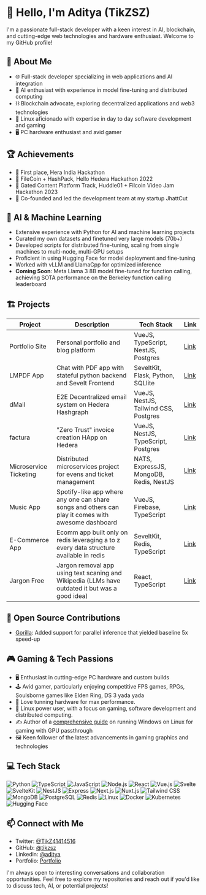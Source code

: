 # 👋 Hello, I'm Aditya (TikZSZ)

I'm a passionate full-stack developer with a keen interest in AI, blockchain, and cutting-edge web technologies and hardware enthusiast. Welcome to my GitHub profile!

## 🚀 About Me

- 🌐 Full-stack developer specializing in web applications and AI integration
- 🧠 AI enthusiast with experience in model fine-tuning and distributed computing
- ⛓️ Blockchain advocate, exploring decentralized applications and web3 technologies
- 🐧 Linux aficionado with expertise in day to day software development and gaming
- 🖥️ PC hardware enthusiast and avid gamer
  
## 🏆 Achievements

- 🥇 First place, Hera India Hackathon
- 🏅 FileCoin + HashPack, Hello Hedera Hackathon 2022
- 🏅 Gated Content Platform Track, Huddle01 + Filcoin Video Jam Hackathon 2023
- 🚀 Co-founded and led the development team at my startup JhattCut 

## 🤖 AI & Machine Learning

- Extensive experience with Python for AI and machine learning projects
- Curated my own datasets and finetuned very large models (70b+)
- Developed scripts for distributed fine-tuning, scaling from single machines to multi-node, multi-GPU setups
- Proficient in using Hugging Face for model deployment and fine-tuning
- Worked with vLLM and LlamaCpp for optimized inference
- **Coming Soon**: Meta Llama 3 8B model fine-tuned for function calling, achieving SOTA performance on the Berkeley function calling leaderboard

## 🏗 Projects

| Project | Description | Tech Stack | Link |
|---------|-------------|------------|------|
| Portfolio Site | Personal portfolio and blog platform | VueJS, TypeScript, NestJS, Postgres | [Link](https://tikzsz-portfolio.vercel.app/) |
| LMPDF App | Chat with PDF app with stateful python backend and Sevelt Frontend | SeveltKit, Flask, Python, SQLlite | [Link](https://github.com/TikZSZ/langchain-pdf) |
| dMail | E2E Decentralized email system on Hedera Hashgraph | VueJS, NestJS, Tailwind CSS, Postgres | [Link](https://dmaill.vercel.app/) |
| factura | "Zero Trust" invoice creation HApp on Hedera | VueJS, NestJS, TypeScript, Postgres | [Link](https://facturaa.vercel.app/) |
| Microservice Ticketing | Distributed microservices project for evens and ticket management | NATS, ExpressJS, MongoDB, Redis, NestJS | [Link](https://github.com/TikZSZ/microservices-ticket-app)|
| Music App | Spotify-like app where any one can share songs and others can play it comes with awesome dashboard | VueJS, Firebase, TypeScript | [Link](https://music-app-iota.vercel.app/) |
| E-Commerce App  | Ecomm app built only on redis leveraging a to z every data structure available in redis | SeveltKit, Redis, TypeScript | [Link](https://github.com/TikZSZ/learning-redis) |
| Jargon Free | Jargon removal app using text scaning and Wikipedia (LLMs have outdated it but was a good idea) | React, TypeScript | [Link](https://jargon-free.netlify.app/) |

## 🌟 Open Source Contributions

- [Gorilla](https://github.com/ShishirPatil/gorilla/pull/498): Added support for parallel inference that yielded baseline 5x speed-up

## 🎮 Gaming & Tech Passions

- 🖥️ Enthusiast in cutting-edge PC hardware and custom builds
- 🕹️ Avid gamer, particularly enjoying competitive FPS games, RPGs, Soulsborne games like Elden Ring, DS 3 yada yada
- 🔧 Love tunning hardware for max performance.
- 🐧 Linux power user, with a focus on gaming, software development and distributed computing.
- ✍️ Author of a [comprehensive guide](https://github.com/TikZSZ/vfio-gpu-passthrough) on running Windows on Linux for gaming with GPU passthrough
- 🖼️ Keen follower of the latest advancements in gaming graphics and technologies

## 💻 Tech Stack

![Python](https://img.shields.io/badge/-Python-3776AB?style=flat-square&logo=python&logoColor=white)
![TypeScript](https://img.shields.io/badge/-TypeScript-3178C6?style=flat-square&logo=typescript&logoColor=white)
![JavaScript](https://img.shields.io/badge/-JavaScript-F7DF1E?style=flat-square&logo=javascript&logoColor=black)
![Node.js](https://img.shields.io/badge/-Node.js-339933?style=flat-square&logo=node.js&logoColor=white)
![React](https://img.shields.io/badge/-React-61DAFB?style=flat-square&logo=react&logoColor=black)
![Vue.js](https://img.shields.io/badge/-Vue.js-4FC08D?style=flat-square&logo=vue.js&logoColor=white)
![Svelte](https://img.shields.io/badge/-Svelte-FF3E00?style=flat-square&logo=svelte&logoColor=white)
![SvelteKit](https://img.shields.io/badge/-Sveltekit-FF3E00?style=flat-square&logo=svelte&logoColor=white)
![NestJS](https://img.shields.io/badge/-NestJS-E0234E?style=flat-square&logo=nestjs&logoColor=white)
![Express](https://img.shields.io/badge/-Express-000000?style=flat-square&logo=express&logoColor=white)
![Next.js](https://img.shields.io/badge/-Next.js-000000?style=flat-square&logo=next.js&logoColor=white)
![Nuxt.js](https://img.shields.io/badge/-Nuxt.js-00C58E?style=flat-square&logo=nuxt.js&logoColor=white)
![Tailwind CSS](https://img.shields.io/badge/-Tailwind_CSS-38B2AC?style=flat-square&logo=tailwind-css&logoColor=white)
![MongoDB](https://img.shields.io/badge/-MongoDB-47A248?style=flat-square&logo=mongodb&logoColor=white)
![PostgreSQL](https://img.shields.io/badge/-PostgreSQL-336791?style=flat-square&logo=postgresql&logoColor=white)
![Redis](https://img.shields.io/badge/-Redis-DC382D?style=flat-square&logo=redis&logoColor=white)
![Linux](https://img.shields.io/badge/-Linux-FCC624?style=flat-square&logo=linux&logoColor=black)
![Docker](https://img.shields.io/badge/-Docker-2496ED?style=flat-square&logo=docker&logoColor=white)
![Kubernetes](https://img.shields.io/badge/-Kubernetes-326CE5?style=flat-square&logo=kubernetes&logoColor=white)
![Hugging Face](https://img.shields.io/badge/-Hugging_Face-FFD21E?style=flat-square&logo=huggingface&logoColor=black)


## 📫 Connect with Me

- Twitter: [@TikZ41414516](https://twitter.com/TikZ41414516)
- GitHub: [@tikzsz](https://github.com/tikzsz)
- Linkedin: [@aditya](https://www.linkedin.com/in/aditya-singh-728925178/)
- Portfolio: [Portfolio](https://tikzsz-portfolio.vercel.app/)

I'm always open to interesting conversations and collaboration opportunities. Feel free to explore my repositories and reach out if you'd like to discuss tech, AI, or potential projects!

